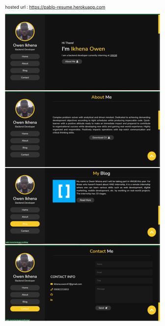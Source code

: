 hosted url : https://pablo-resume.herokuapp.com

![My website](./resume/Public/img/resume1.png)
![My website](./resume/Public/img/resume2.png)
![My website](./resume/Public/img/resume3.png)
![My website](./resume/Public/img/resume4.png)
